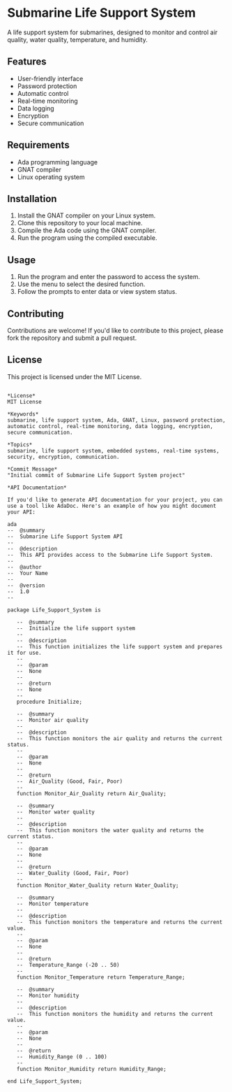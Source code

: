 # Submarine Life Support System

A life support system for submarines, designed to monitor and control air quality, water quality, temperature, and humidity.

## Features

* User-friendly interface
* Password protection
* Automatic control
* Real-time monitoring
* Data logging
* Encryption
* Secure communication

## Requirements

* Ada programming language
* GNAT compiler
* Linux operating system

## Installation

1. Install the GNAT compiler on your Linux system.
2. Clone this repository to your local machine.
3. Compile the Ada code using the GNAT compiler.
4. Run the program using the compiled executable.

## Usage

1. Run the program and enter the password to access the system.
2. Use the menu to select the desired function.
3. Follow the prompts to enter data or view system status.

## Contributing

Contributions are welcome! If you'd like to contribute to this project, please fork the repository and submit a pull request.

## License

This project is licensed under the MIT License.
```

*License*
MIT License

*Keywords*
submarine, life support system, Ada, GNAT, Linux, password protection, automatic control, real-time monitoring, data logging, encryption, secure communication.

*Topics*
submarine, life support system, embedded systems, real-time systems, security, encryption, communication.

*Commit Message*
"Initial commit of Submarine Life Support System project"

*API Documentation*

If you'd like to generate API documentation for your project, you can use a tool like AdaDoc. Here's an example of how you might document your API:

ada
--  @summary
--  Submarine Life Support System API
--
--  @description
--  This API provides access to the Submarine Life Support System.
--
--  @author
--  Your Name
--
--  @version
--  1.0
--

package Life_Support_System is

   --  @summary
   --  Initialize the life support system
   --
   --  @description
   --  This function initializes the life support system and prepares it for use.
   --
   --  @param
   --  None
   --
   --  @return
   --  None
   --
   procedure Initialize;

   --  @summary
   --  Monitor air quality
   --
   --  @description
   --  This function monitors the air quality and returns the current status.
   --
   --  @param
   --  None
   --
   --  @return
   --  Air_Quality (Good, Fair, Poor)
   --
   function Monitor_Air_Quality return Air_Quality;

   --  @summary
   --  Monitor water quality
   --
   --  @description
   --  This function monitors the water quality and returns the current status.
   --
   --  @param
   --  None
   --
   --  @return
   --  Water_Quality (Good, Fair, Poor)
   --
   function Monitor_Water_Quality return Water_Quality;

   --  @summary
   --  Monitor temperature
   --
   --  @description
   --  This function monitors the temperature and returns the current value.
   --
   --  @param
   --  None
   --
   --  @return
   --  Temperature_Range (-20 .. 50)
   --
   function Monitor_Temperature return Temperature_Range;

   --  @summary
   --  Monitor humidity
   --
   --  @description
   --  This function monitors the humidity and returns the current value.
   --
   --  @param
   --  None
   --
   --  @return
   --  Humidity_Range (0 .. 100)
   --
   function Monitor_Humidity return Humidity_Range;

end Life_Support_System;

